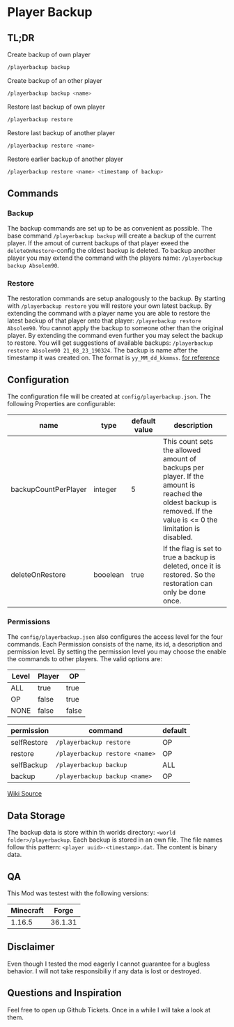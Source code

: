 # Player Backup

## TL;DR

Create backup of own player
```bash
/playerbackup backup
```

Create backup of an other player
```bash
/playerbackup backup <name>
```

Restore last backup of own player
```bash
/playerbackup restore
```

Restore last backup of another player
```bash
/playerbackup restore <name>
```

Restore earlier backup of another player
```bash
/playerbackup restore <name> <timestamp of backup>
```

## Commands
### Backup
The backup commands are set up to be as convenient as possible. The base command ``/playerbackup backup`` will create a backup of the current player. If the amout of current backups of that player exeed the ``deleteOnRestore``-config the oldest backup is deleted.
To backup another player you may extend the command with the players name: ``/playerbackup backup Absolem90``.

### Restore
The restoration commands are setup analogously to the backup. By starting with ``/playerbackup restore`` you will restore your own latest backup.
By extending the command with a player name you are able to restore the latest backup of that player onto that player: ``/playerbackup restore Absolem90``. You cannot apply the backup to someone other than the original player.
By extending the command even further you may select the backup to restore. You will get suggestions of available backups:
``/playerbackup restore Absolem90 21_08_23_190324``. The backup is name after the timestamp it was created on. The format is `yy_MM_dd_kkmmss`. [for reference](https://docs.oracle.com/javase/8/docs/api/java/time/format/DateTimeFormatter.html)

## Configuration
The configuration file will be created at ``config/playerbackup.json``.
The following Properties are configurable:

| name | type | default value | description |
| --- | --- | --- | --- |
| backupCountPerPlayer | integer | 5 | This count sets the allowed amount of backups per player. If the amount is reached the oldest backup is removed. If the value is <= 0 the limitation is disabled. |
| deleteOnRestore | booelean | true | If the flag is set to true a backup is deleted, once it is restored. So the restoration can only be done once.|


### Permissions
The ``config/playerbackup.json`` also configures the access level for the four commands.
Each Permission consists of the name, its id, a description and permission level.
By setting the permission level you may choose the enable the commands to other players. The valid options are:

| Level | Player | OP |
| --- | --- | --- |
| ALL | true | true |
| OP | false | true |
| NONE | false | false |

| permission | command | default |
| --- | --- | --- |
| selfRestore | ``/playerbackup restore`` | OP |
| restore | ``/playerbackup restore <name>`` | OP | 
| selfBackup | ``/playerbackup backup`` | ALL |
| backup | ``/playerbackup backup <name>`` | OP |

[Wiki Source](https://nekoyue.github.io/ForgeJavaDocs-NG/javadoc/1.16.5/net/minecraftforge/server/permission/DefaultPermissionLevel.html)

## Data Storage
The backup data is store within th worlds directory: `<world folder>/playerbackup`. Each backup is stored in an own file. The file names follow this pattern:
`<player uuid>-<timestamp>.dat`. The content is binary data.

## QA
This Mod was testest with the following versions:

| Minecraft | Forge |
| --- | --- |
| 1.16.5 | 36.1.31 |

## Disclaimer
Even though I tested the mod eagerly I cannot guarantee for a bugless behavior. I will not take responsibiliy if any data is lost or destroyed.

## Questions and Inspiration
Feel free to open up Github Tickets. Once in a while I will take a look at them. 